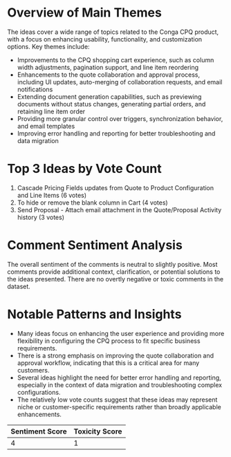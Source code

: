 # Overview of Main Themes

The ideas cover a wide range of topics related to the Conga CPQ product, with a focus on enhancing usability, functionality, and customization options. Key themes include:

- Improvements to the CPQ shopping cart experience, such as column width adjustments, pagination support, and line item reordering
- Enhancements to the quote collaboration and approval process, including UI updates, auto-merging of collaboration requests, and email notifications
- Extending document generation capabilities, such as previewing documents without status changes, generating partial orders, and retaining line item order
- Providing more granular control over triggers, synchronization behavior, and email templates
- Improving error handling and reporting for better troubleshooting and data migration

# Top 3 Ideas by Vote Count

1. Cascade Pricing Fields updates from Quote to Product Configuration and Line Items (6 votes)
2. To hide or remove the blank column in Cart (4 votes)
3. Send Proposal - Attach email attachment in the Quote/Proposal Activity history (3 votes)

# Comment Sentiment Analysis

The overall sentiment of the comments is neutral to slightly positive. Most comments provide additional context, clarification, or potential solutions to the ideas presented. There are no overtly negative or toxic comments in the dataset.

# Notable Patterns and Insights

- Many ideas focus on enhancing the user experience and providing more flexibility in configuring the CPQ process to fit specific business requirements.
- There is a strong emphasis on improving the quote collaboration and approval workflow, indicating that this is a critical area for many customers.
- Several ideas highlight the need for better error handling and reporting, especially in the context of data migration and troubleshooting complex configurations.
- The relatively low vote counts suggest that these ideas may represent niche or customer-specific requirements rather than broadly applicable enhancements.

| Sentiment Score | Toxicity Score |
|-----------------|----------------|
| 4 | 1 |